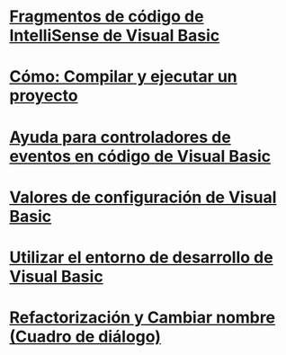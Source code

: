 # [Fragmentos de código de IntelliSense de Visual Basic](intellisense-code-snippets.md)
# [Cómo: Compilar y ejecutar un proyecto](how-to-compile-and-run-a-project.md)
# [Ayuda para controladores de eventos en código de Visual Basic](help-for-event-handlers.md)
# [Valores de configuración de Visual Basic](settings.md)
# [Utilizar el entorno de desarrollo de Visual Basic](using-the-visual-basic-development-environment.md)
# [Refactorización y Cambiar nombre (Cuadro de diálogo)](refactoring-and-rename-dialog-box.md)
